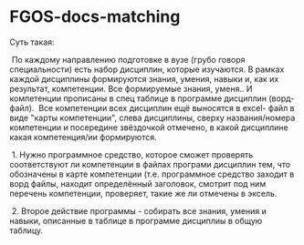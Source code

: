 # FGOS-docs-matching

Суть такая:


 По каждому направлению подготовке в вузе (грубо говоря специальности) есть набор дисциплин, которые изучаются. В рамках каждой дисциплины формируются знания, умения, навыки и, как их результат, компетенции. Все формируемые знания, уменя.. И компетенции прописаны в спец таблице в программе дисциплин (ворд-файл).  Все компетенции всех дисциплин ещё выносятся в excel- файл в виде "карты компетенции", слева дисциплины, сверху названия/номера компетенции и посередине звёздочкой отмечено, в какой дисциплине какая компетенция/ии формируются. 


 1. Нужно программное средство, которое сможет проверять соответствуют ли компетенции в файлах програми дисциплин тем, что обозначены в карте компетенции (т.е. программное средство заходит в ворд файлы, находит определённый заголовок, смотрит под ним перечень компетенции, проверяет, такие же ли отмечены в эксель. 


 2. Второе действие программы - собирать все знания, умения и навыки, описанные в таблице в программе дисциплиы в общую таблицу.
